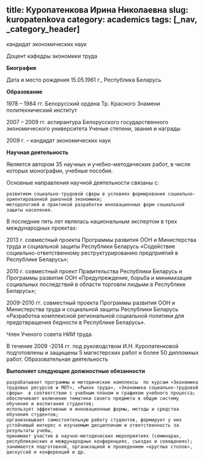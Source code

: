 title: Куропатенкова Ирина Николаевна
slug: kuropatenkova
category: academics
tags: [_nav, _category_header]
---

кандидат экономических наук

Доцент кафедры экономики труда

__Биография__

Дата и место рождения 15.05.1961 г., Республика Беларусь

__Образование__

1978 – 1984 гг.  Белорусский ордена Тр. Красного Знамени политехнический институт

2007 – 2009 гг.  аспирантура Белорусского государственного экономического университета
Ученые степени, звания и награды

2009 г. – кандидат экономических наук

__Научная деятельность__

Является автором 35 научных и учебно-методических работ, в числе которых монографии, учебные пособия.

Основные направления научной деятельности связаны с:

    развитием социально-трудовой сферы в условиях формирования социально-ориентированной рыночной экономики;
    методологией и практикой разработки инновационных форм социальной защиты населения.


 В последние пять лет являлась национальным экспертом в трех международных проектах:

2013 г. совместный проекта Программы развития ООН и Министерства труда и социальной защиты Республики Беларусь «Содействие социально-ответственному реструктурированию предприятий в Республике Беларусь»;

2010 г. совместный проект Правительства Республики Беларусь и Программы развития ООН «Предупреждение, борьба и минимизация социальных последствий в области торговли людьми в Республике Беларусь»;

2009-2010 гг. совместный проекта Программы развития ООН и Министерства труда и социальной защиты Республики Беларусь  «Разработка комплексной региональной социальной политики для предотвращения бедности в Республике Беларусь».

 Член Ученого совета НИИ труда.

В течение 2009 -2014 гг. под  руководством И.Н. Куропатенковой подготовлены и защищены  5 магистерских работ и более 50 дипломных работ.
Образовательная деятельность

__Выполняет следующие должностные обязанности__

    разрабатывает программы и методические комплексы  по курсам «Экономика трудовых ресурсов и МОТ», «Рынок труда», «Экономика социально-трудовой сферы»  в соответствии с учебным планом и графиком учебного процесса;
    обеспечивает включение тематики своего предмета в общую систему обучения и воспитания студентов;
    использует эффективные и инновационные формы, методы и средства обучения студентов;
    организовывает самостоятельную работу студентов, формирует у них устойчивый интерес к изучаемым дисциплинам и ответственность за результаты учебы,
    принимает участие в научно-методических мероприятиях (семинарах, республиканских и международных конференциях, съездах и совещаниях);
    занимается подготовкой, организацией и проведением «круглых столов», дискуссий и конференций и др.
